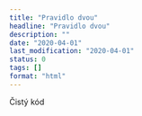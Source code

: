 ```yaml
---
title: "Pravidlo dvou"
headline: "Pravidlo dvou"
description: ""
date: "2020-04-01"
last_modification: "2020-04-01"
status: 0
tags: []
format: "html"
---
```


<p>Čistý kód</p>